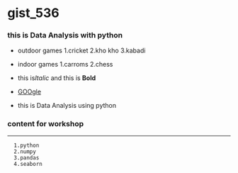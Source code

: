 # gist_536
### this is Data Analysis with python
- outdoor games
       1.cricket
       2.kho kho
       3.kabadi
- indoor games
       1.carroms
       2.chess

- this is*Italic* and this is **Bold**
- [GOOgle](https://www.google.com)
- this is Data Analysis using python 


### content for workshop 

*** 
      1.python
      2.numpy
      3.pandas
      4.seaborn

